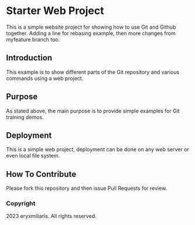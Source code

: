 # Starter Web Project

This is a simple website project for showing how to use Git and Github together. Adding a line for rebasing example, then more changes from myfeature branch too.

## Introduction

This example is to show different parts of the Git repository and various commands using a web project.

## Purpose

As stated above, the main purpose is to provide simple examples for Git training demos.

## Deployment

This is a simple web project, deployment can be done on any web server or even local file system.

## How To Contribute

Please fork this repository and then issue Pull Requests for review.

### Copyright

2023 eryxmiliaris. All rights reserved.
